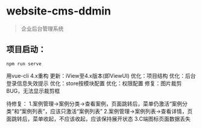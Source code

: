 # website-cms-ddmin

> 企业后台管理系统

## 项目启动：
```
npm run serve
```


用vue-cli 4.x重构
更新：iView至4.x版本(即ViewUI)
优化：项目结构
优化：后台登录信息失效提示
优化：store按模块配置
优化：权限配置
修复：图片裁剪BUG，无法显示裁剪框

待修复：
1.案例管理->案例分类->查看案例，页面跳转后，菜单仍激活“案例分类”和“案例列表”，应该只激活“案例列表”
2.案例管理->案例列表->查看详情，页面跳转后，菜单收起，不应该收起，应该保持展开状态
3.C端图标页面数据丢失
